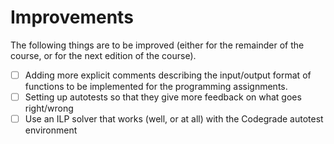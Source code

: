 # Improvements

The following things are to be improved (either for the remainder of the course, or for the next edition of the course).

- [ ] Adding more explicit comments describing the input/output format of functions to be implemented for the programming assignments.
- [ ] Setting up autotests so that they give more feedback on what goes right/wrong
- [ ] Use an ILP solver that works (well, or at all) with the Codegrade autotest environment
